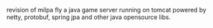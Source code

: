 revision of milpa fly 
a java game server running on tomcat
powered by netty, protobuf, spring jpa and other java opensource libs.
